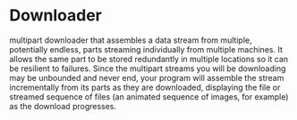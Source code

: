 # Downloader
multipart downloader that assembles a data stream from multiple, potentially endless, parts streaming individually from multiple machines. It allows the same part to be stored redundantly in multiple locations so it can be resilient to failures. Since the multipart streams you will be downloading may be unbounded and never end, your program will assemble the stream incrementally from its parts as they are downloaded, displaying the file or streamed sequence of files (an animated sequence of images, for example) as the download progresses. 

